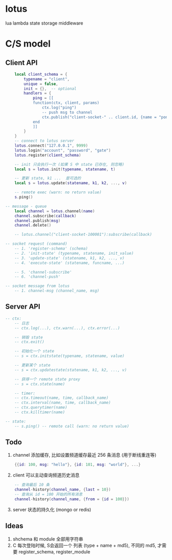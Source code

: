 # lotus
lua lambda state storage middleware


# C/S model

## Client API
```lua
    local client_schema = {
        typename = "client",
        unique = false,
        init = {},  -- optional
        handlers = {
            ping = [[
            function(ctx, client, params)
                ctx.log("ping")
                -- push msg to channel
                ctx.publish("client-socket-" .. client.id, {name = "pong"})
            end
            ]]
        }
    }
    -- connect to lotus server
    lotus.connect("127.0.0.1", 9999)
    lotus.login("account", "password", "gate")
    lotus.register(client_schema)

    -- init 只会执行一次 (如果 S 中 state 已存在, 则忽略)
    local s = lotus.init(typename, statename, t)

    -- 更新 state, k1 ...  是可选的
    local s = lotus.update(statename, k1, k2, ..., v)

    -- remote exec (warn: no return value)
    s.ping()

-- message - queue
    local channel = lotus.channel(name)
    channel.subscribe(callback)
    channel.publish(msg)
    channel.delete()

    -- lotus.channel("client-socket-100001"):subscribe(callback)

-- socket request (command)
    -- 1. 'register-schema' (schema)
    -- 2. 'init-state' (typename, statename, init_value)
    -- 3. 'update-state' (statename, k1, k2, ..., v)
    -- 4. 'execute-state' (statename, funcname, ...)

    -- 5. 'channel-subscribe'
    -- 6. 'channel-push'

-- socket message from lotus
    -- 1. channel-msg (channel_name, msg)
```

## Server API
```lua
-- ctx:
    -- 日志
    -- ctx.log(...), ctx.warn(...), ctx.error(...)

    -- 销毁 state
    -- ctx.exit()

    -- 初始化一个 state
    -- s = ctx.initstate(typename, statename, value)

    -- 更新某个 state
    -- s = ctx.updatestate(statename, k1, k2, ..., v)

    -- 获得一个 remote state proxy
    -- s = ctx.state(name)

    -- timer:
    -- ctx.timeout(name, time, callback_name)
    -- ctx.interval(name, time, callback_name)
    -- ctx.querytimer(name)
    -- ctx.killtimer(name)

-- state:
    -- s.ping() -- remote call (warn: no return value)

```

## Todo

1. channel 添加缓存, 比如设置频道缓存最近 256 条消息 (用于断线重连等)
```lua
    {{id: 100, msg: "hello"}, {id: 101, msg: "world"}, ...}
```
2. client 可以主动查询频道历史消息
```lua
    -- 查询最后 10 条
    channel-history(channel_name, {last = 10})
    -- 查询从 id = 100 开始的所有消息
    channel-history(channel_name, {from = {id = 100}})
```
3. server 状态的持久化 (mongo or redis)

## Ideas

1. shchema 和 module 全部用字符串
2. C 每次登陆时候, S会返回一个 列表 (type + name + md5), 不同的 md5,
    才需要 register_schema, register_module